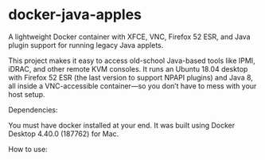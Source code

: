 # docker-java-apples

A lightweight Docker container with XFCE, VNC, Firefox 52 ESR, and Java plugin support for running legacy Java applets.

This project makes it easy to access old-school Java-based tools like IPMI, iDRAC, and other remote KVM consoles. It runs an Ubuntu 18.04 desktop with Firefox 52 ESR (the last version to support NPAPI plugins) and Java 8, all inside a VNC-accessible container—so you don’t have to mess with your host setup.


Dependencies:

You must have docker installed at your end.
It was built using Docker Desktop 4.40.0 (187762) for Mac.

How to use:

